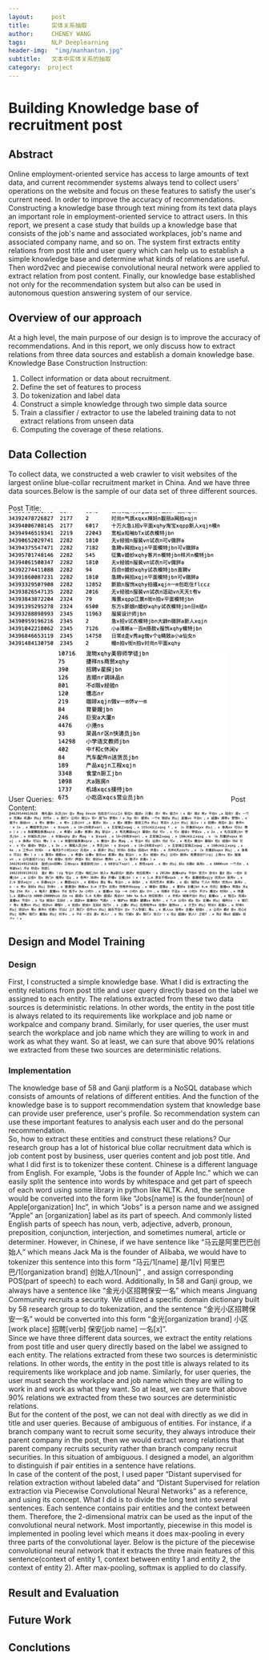 ```yaml
---
layout:     post
title:      实体关系抽取
author:     CHENEY WANG
tags: 		NLP Deeplearning
header-img:  "img/manhanton.jpg"
subtitle:  	文本中实体关系的抽取
category:  project
---
```

<!-- Start Writing Below in Markdown -->

# Building Knowledge base of recruitment post 
## Abstract
Online employment-oriented service has access to large amounts of text data, and current recommender systems always tend to collect users' operations on the website and focus on these features to satisfy the user's current need. In order to improve the accuracy of recommendations. Constructing a knowledge base through text mining from its text data plays an important role in employment-oriented service to attract users. In this report, we present a case study that builds up a knowledge base that consists of the job's name and associated workplaces, job's name and associated company name, and so on. The system first extracts entity relations from post title and user query which can help us to establish a simple knowledge base and determine what kinds of relations are useful. Then word2vec and piecewise convolutional neural network were applied to extract relation from post content. Finally, our knowledge base established not only for the recommendation system but also can be used in autonomous question answering system of our service.

## Overview of our approach
At a high level, the main purpose of our design is to improve the accuracy of recommendations. And in this report, we only discuss how to extract relations from three data sources and establish a domain knowledge base.
Knowledge Base Construction Instruction:
1. Collect information or data about recruitment.
2. Define the set of features to process
3. Do tokenization and label data
4. Construct a simple knowledge through two simple data source
5. Train a classifier / extractor to use the labeled training data to not extract relations from unseen data
6. Computing the coverage of these relations.

## Data Collection
To collect data, we constructed a web crawler to visit websites of the largest online blue-collar recruitment market in China. And we have three data sources.Below is the sample of our data set of three different sources.  
<br >
Post Title:
![](/img/Post_image/2018-11-25-20-05-24.png)
User Queries:
![](/img/Post_image/2018-11-25-20-05-31.png)
Post Content:
![](/img/Post_image/2018-11-25-20-05-38.png)

## Design and Model Training
### Design
First, I constructed a simple knowledge base. What I did is extracting the entity relations from post title and user query directly based on the label we assigned to each entity. The relations extracted from these two data sources is deterministic relations. In other words, the entity in the post title is always related to its requirements like workplace and job name or workpalce and company brand. Similarly, for user queries, the user must search the workplace and job name which they are willing to work in and work as what they want. So at least, we can sure that above 90% relations we extracted from these two sources are deterministic relations.
### Implementation
The knowledge base of 58 and Ganji platform is a NoSQL database which consists of amounts of relations of different entities. And the function of the knowledge base is to support recommendation system that knowledge base can provide user preference, user's profile. So recommendation system can use these important features to analysis each user and do the personal recommendation.
<br >
    So, how to extract these entities and construct these relations? Our research group has a lot of historical blue collar recruitment data which is job content post by business, user queries content and job post title. And what I did first is to tokenizer these content. Chinese is a different language from English. For example, “Jobs is the founder of Apple Inc.” which we can easily split the sentence into words by whitespace and get part of speech of each word using some library in python like NLTK. And, the sentence would be converted into the form like “Jobs[name] is the founder[noun] of Apple[organization] Inc”, in which “Jobs” is a person name and we assigned “Apple” an [organization] label as its part of speech. And commonly listed English parts of speech has noun, verb, adjective, adverb, pronoun, preposition, conjunction, interjection, and sometimes numeral, article or determiner. However, in Chinese, if we have sentence like “马云是阿里巴巴创始人” which means Jack Ma is the founder of Alibaba, we would have to tokenizer this sentence into this form “马云/1[name] 是/1[v] 阿里巴巴/1[organization brand] 创始人/1[noun]” , and assign corresponding POS(part of speech) to each word. Additionally, In 58 and Ganji group, we always have a sentence like “金光小区招聘保安一名” which means Jinguang Community recruits a security. We utilized a specific domain dictionary built by 58 research group to do tokenization, and the sentence “金光小区招聘保安一名”  would be converted into this form “金光[organization brand] 小区[work place] 招聘[verb] 保安[job name] 一名[x]”.
<br >
   Since we have three different data sources, we extract the entity relations from post title and user query directly based on the label we assigned to each entity. The relations extracted from these two sources is deterministic relations. In other words, the entity in the post title is always related to its requirements like workplace and job name. Similarly, for user queries, the user must search the workplace and job name which they are willing to work in and work as what they want. So at least, we can sure that above 90% relations we extracted from these two sources are deterministic relations.
<br >
    But for the content of the post, we can not deal with directly as we did in title and user queries. Because of ambiguous of entities. For instance, if a branch company want to recruit some security, they always introduce their parent company in the post, then we would extract wrong relations that parent company recruits security rather than branch company recruit securities. In this situation of ambiguous. I designed a model, an algorithm to distinguish if pair entities in a sentence have relations.
<br >
   In case of the content of the post, I used paper “Distant supervised for relation extraction without labeled data” and “Distant Supervised for relation extraction via Piecewise Convolutional Neural Networks” as a reference, and using its concept. What I did is to divide the long text into several sentences. Each sentence contains pair entities and the context between them. Therefore, the 2-dimensional matrix can be used as the input of the convolutional neural network. Most importantly, piecewise in this model is implemented in pooling level which means it does max-pooling in every three parts of the convolutional layer. Below is the picture of the piecewise convolutional neural network that it extracts the three main features of this sentence(context of entity 1, context between entity 1 and entity 2, the context of entity 2). After max-pooling, softmax is applied to do classify.

## Result and Evaluation 
## Future Work
## Conclutions





